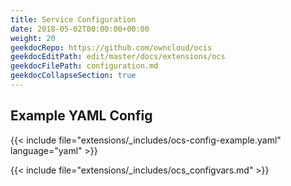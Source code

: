 ```yaml
---
title: Service Configuration
date: 2018-05-02T00:00:00+00:00
weight: 20
geekdocRepo: https://github.com/owncloud/ocis
geekdocEditPath: edit/master/docs/extensions/ocs
geekdocFilePath: configuration.md
geekdocCollapseSection: true
---
```


## Example YAML Config

{{< include file="extensions/_includes/ocs-config-example.yaml"  language="yaml" >}}

{{< include file="extensions/_includes/ocs_configvars.md" >}}